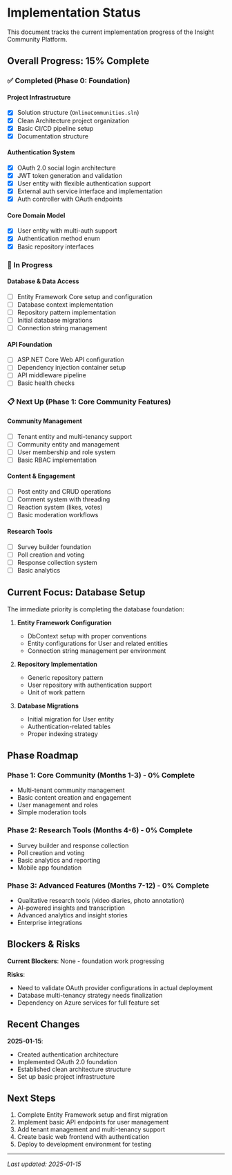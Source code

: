 # Implementation Status

This document tracks the current implementation progress of the Insight Community Platform.

## Overall Progress: 15% Complete

### ✅ Completed (Phase 0: Foundation)

#### Project Infrastructure
- [x] Solution structure (`OnlineCommunities.sln`)
- [x] Clean Architecture project organization
- [x] Basic CI/CD pipeline setup
- [x] Documentation structure

#### Authentication System  
- [x] OAuth 2.0 social login architecture
- [x] JWT token generation and validation
- [x] User entity with flexible authentication support
- [x] External auth service interface and implementation
- [x] Auth controller with OAuth endpoints

#### Core Domain Model
- [x] User entity with multi-auth support
- [x] Authentication method enum
- [x] Basic repository interfaces

### 🚧 In Progress

#### Database & Data Access
- [ ] Entity Framework Core setup and configuration
- [ ] Database context implementation
- [ ] Repository pattern implementation  
- [ ] Initial database migrations
- [ ] Connection string management

#### API Foundation
- [ ] ASP.NET Core Web API configuration
- [ ] Dependency injection container setup
- [ ] API middleware pipeline
- [ ] Basic health checks

### 📋 Next Up (Phase 1: Core Community Features)

#### Community Management
- [ ] Tenant entity and multi-tenancy support
- [ ] Community entity and management
- [ ] User membership and role system
- [ ] Basic RBAC implementation

#### Content & Engagement  
- [ ] Post entity and CRUD operations
- [ ] Comment system with threading
- [ ] Reaction system (likes, votes)
- [ ] Basic moderation workflows

#### Research Tools
- [ ] Survey builder foundation
- [ ] Poll creation and voting
- [ ] Response collection system
- [ ] Basic analytics

## Current Focus: Database Setup

The immediate priority is completing the database foundation:

1. **Entity Framework Configuration**
   - DbContext setup with proper conventions
   - Entity configurations for User and related entities
   - Connection string management per environment

2. **Repository Implementation**
   - Generic repository pattern
   - User repository with authentication support  
   - Unit of work pattern

3. **Database Migrations**
   - Initial migration for User entity
   - Authentication-related tables
   - Proper indexing strategy

## Phase Roadmap

### Phase 1: Core Community (Months 1-3) - 0% Complete
- Multi-tenant community management
- Basic content creation and engagement
- User management and roles
- Simple moderation tools

### Phase 2: Research Tools (Months 4-6) - 0% Complete  
- Survey builder and response collection
- Poll creation and voting
- Basic analytics and reporting
- Mobile app foundation

### Phase 3: Advanced Features (Months 7-12) - 0% Complete
- Qualitative research tools (video diaries, photo annotation)
- AI-powered insights and transcription
- Advanced analytics and insight stories
- Enterprise integrations

## Blockers & Risks

**Current Blockers**: None - foundation work progressing

**Risks**:
- Need to validate OAuth provider configurations in actual deployment
- Database multi-tenancy strategy needs finalization
- Dependency on Azure services for full feature set

## Recent Changes

**2025-01-15**: 
- Created authentication architecture
- Implemented OAuth 2.0 foundation
- Established clean architecture structure
- Set up basic project infrastructure

## Next Steps

1. Complete Entity Framework setup and first migration
2. Implement basic API endpoints for user management  
3. Add tenant management and multi-tenancy support
4. Create basic web frontend with authentication
5. Deploy to development environment for testing

---

*Last updated: 2025-01-15*
